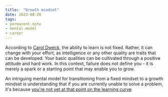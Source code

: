 ```yaml
---
title:  "Growth mindset"
date: 2023-08-28
tags: 
- permanent-note 
- mental-model
- career
---
```


According to [Carol Dweck](literature-notes/Articles/Carol%20Dweck%20A%20Summary%20of%20Growth%20and%20Fixed%20Mindsets.md), the ability to learn is not fixed. Rather, it can change with your effort, as intelligence or any other quality are traits that can be developed. Your basic qualities can be cultivated through a positive attitude and hard work. In this context, failure does not define you - it is merely a spark or a starting point that may enable you to grow.

An intriguing mental model for transitioning from a fixed mindset to a growth mindset is understanding that if you are currently unable to solve a problem, it's because [you're not yet at that point on the learning curve](notes/The%20Power%20of%20Yet.md).